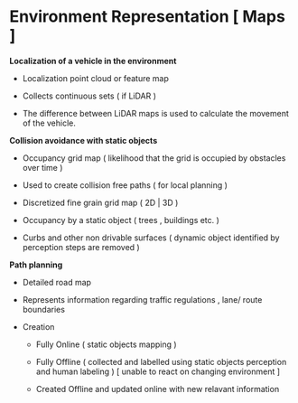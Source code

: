 # Environment Representation [ Maps ]

**Localization of a vehicle in the environment**

- Localization point cloud or feature map

- Collects continuous sets ( if LiDAR )

- The difference between LiDAR maps is used to calculate the movement of the vehicle.

**Collision avoidance with static objects**

- Occupancy grid map ( likelihood that the grid is occupied by obstacles over time )

- Used to create collision free paths (  for local planning )

- Discretized fine grain grid map ( 2D | 3D )

- Occupancy by a static object ( trees , buildings etc. )

- Curbs and other non drivable surfaces ( dynamic object identified by perception steps are removed )

**Path planning**

- Detailed road map

- Represents information regarding traffic regulations , lane/ route boundaries

- Creation
  
  - Fully Online ( static objects mapping )
  
  - Fully Offline ( collected and labelled using static objects perception and human labeling  ) [ unable to react on changing environment ]
  
  - Created Offline and updated online with new relavant information

